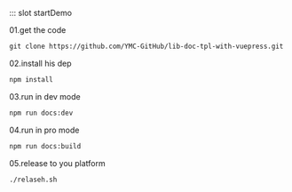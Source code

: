 
<common-home></common-home>
::: slot startDemo

01.get the code

```html
git clone https://github.com/YMC-GitHub/lib-doc-tpl-with-vuepress.git
```

02.install his dep

```html
npm install
```

03.run in dev mode

```html
npm run docs:dev
```

04.run in pro mode

```html
npm run docs:build
```

05.release to you platform

```html
./relaseh.sh
```
